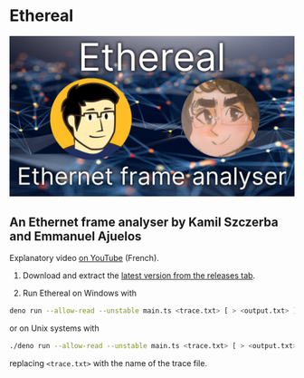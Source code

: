 # Ethereal

![Projet banner](./image.png)

## An Ethernet frame analyser by Kamil Szczerba and Emmanuel Ajuelos

Explanatory video [on YouTube](https://www.youtube.com/watch?v=CpTwM2QoHKQ) (French).

1. Download and extract the [latest version from the releases tab](https://github.com/klavinski/ethereal/releases/latest).

2. Run Ethereal on Windows with

```bash
deno run --allow-read --unstable main.ts <trace.txt> [ > <output.txt> ]
```

or on Unix systems with

```bash
./deno run --allow-read --unstable main.ts <trace.txt> [ > <output.txt> ]
```

replacing `<trace.txt>` with the name of the trace file.
